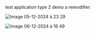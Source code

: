 test application type 2 demo a remodifier:

![Image 05-12-2024 à 23 29](https://github.com/user-attachments/assets/26931837-1535-4e87-b367-1d6366d010a1)



![Image 06-12-2024 à 16 49](https://github.com/user-attachments/assets/a110a3f8-0467-4fb1-a600-e340ac567a65)

